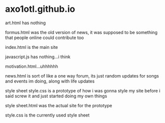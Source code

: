 # axo1otl.github.io

art.html has nothing

formus.html was the old version of news, it was supposed to be something that people online could contribute too

index.html is the main site

javascript.js has nothing...i think

motivation.html...uhhhhhh

news.html is sort of like a one way forum, its just random updates for songs and events im doing, along with life updates

style sheet style.css is a prototype of how i was gonna style my site before i said screw it and just started doing my own things

style sheet.html was the actual site for the prototype

style.css is the currently used style sheet